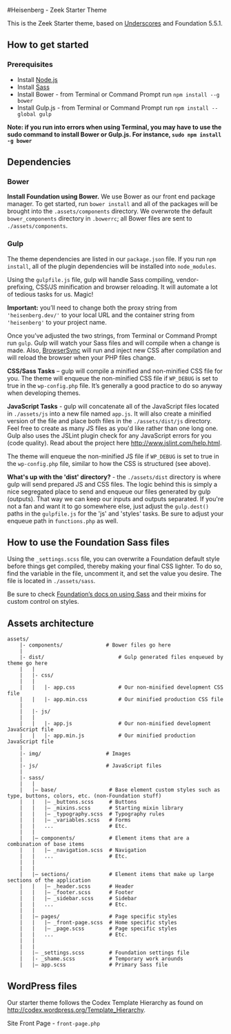 #Heisenberg - Zeek Starter Theme

This is the Zeek Starter theme, based on <a href="http://underscores.me/">Underscores</a> and Foundation 5.5.1.

## How to get started
### Prerequisites
* Install <a href="https://nodejs.org/download/" title="Permalink to the Node.js website for download instructions">Node.js</a>
* Install <a href="http://sass-lang.com/install" title="Permalink to the Sass website for install instructions">Sass</a>
* Install Bower - from Terminal or Command Prompt run `npm install --g bower`
* Install Gulp.js - from Terminal or Command Prompt run `npm install --global gulp`

**Note: if you run into errors when using Terminal, you may have to use the sudo command to install Bower or Gulp.js. For instance, `sudo npm install -g bower`**

## Dependencies
### Bower
**Install Foundation using Bower.** We use Bower as our front end package manager. To get started, run `bower install` and all of the packages will be brought into the `.assets/components` directory. We overwrote the default `bower_components` directory in `.bowerrc`; all Bower files are sent to `./assets/components`.

### Gulp
The theme dependencies are listed in our `package.json` file. If you run `npm install`, all of the plugin dependencies will be installed into `node_modules`.

Using the `gulpfile.js` file, gulp will handle Sass compiling, vendor-prefixing, CSS/JS minification and browser reloading.  It will automate a lot of tedious tasks for us.  Magic!

**Important:**  you’ll need to change both the proxy string from `'heisenberg.dev/'` to your local URL and the container string from `'heisenberg'` to your project name.

Once you’ve adjusted the two strings, from Terminal or Command Prompt run `gulp`.  Gulp will watch your Sass files and will compile when a change is made.  Also, <a href="http://www.browsersync.io/docs/gulp/" title="BrowserSync documentation">BrowserSync</a> will run and inject new CSS after compilation and will reload the browser when your PHP files change.

**CSS/Sass Tasks** – gulp will compile a minified and non-minified CSS file for you.  The theme will enqueue the non-minified CSS file if `WP_DEBUG` is set to true in the `wp-config.php` file.  It’s generally a good practice to do so anyway when developing themes.

**JavaScript Tasks** - gulp will concatenate all of the JavaScript files located in `./assets/js` into a new file named `app.js`. It will also create a minified version of the file and place both files in the `./assets/dist/js` directory.  Feel free to create as many JS files as you'd like rather than one long one. Gulp also uses the JSLint plugin check for any JavaScript errors for you (code quality). Read about the project here http://www.jslint.com/help.html.

The theme will enqueue the non-minified JS file if `WP_DEBUG` is set to true in the `wp-config.php` file, similar to how the CSS is structured (see above).

**What's up with the 'dist' directory?** - the `./assets/dist` directory is where gulp will send prepared JS and CSS files. The logic behind this is simply a nice segregated place to send and enqueue our files generated by gulp (outputs). That way we can keep our inputs and outputs separated. If you're not a fan and want it to go somewhere else, just adjust the `gulp.dest()` paths in the `gulpfile.js` for the 'js' and 'styles' tasks. Be sure to adjust your enqueue path in `functions.php` as well.

## How to use the Foundation Sass files
Using the `_settings.scss` file, you can overwrite a Foundation default style before things get compiled, thereby making your final CSS lighter.  To do so, find the variable in the file, uncomment it, and set the value you desire.  The file is located in `./assets/sass`.

Be sure to check <a href="http://foundation.zurb.com/docs/using-sass.html" title="Zurb Foundation documentation on using Sass">Foundation’s docs on using Sass</a> and their mixins for custom control on styles.

## Assets architecture
```
assets/
	|- components/				# Bower files go here
	|
	|- dist/						# Gulp generated files enqueued by theme go here
	|	|
	|	|- css/
	|	|
	|	|	|- app.css 				# Our non-minified development CSS file
	|	|	|- app.min.css 			# Our minified production CSS file
	|
	|	|- js/
	|	|
	|	|	|- app.js 				# Our non-minified development JavaScript file
	|	|	|- app.min.js 			# Our minified production JavaScript file
	|
	|- img/						# Images
	|
	|- js/						# JavaScript files
	|
	|- sass/
	|	|
	|	|– base/ 				 # Base element custom styles such as type, buttons, colors, etc. (non-Foundation stuff)
	|	|   |– _buttons.scss     # Buttons
	|	|   |– _mixins.scss      # Starting mixin library
	|	|   |– _typography.scss  # Typography rules
	|	|   |– _variables.scss   # Forms  
	|	|   ...                  # Etc.
	|	|
	|	|– components/  		 # Element items that are a combination of base items
	|	|   |– _navigation.scss  # Navigation
	|	|   ...                  # Etc.
	|	|
	|	|
	|	|– sections/ 			 # Element items that make up large sections of the application
	|	|   |– _header.scss      # Header
	|	|   |– _footer.scss      # Footer
	|	|   |– _sidebar.scss     # Sidebar
	|	|   ...                  # Etc.
	|	|
	|	|– pages/ 				 # Page specific styles
	|	|   |– _front-page.scss  # Home specific styles
	|	|	|– _page.scss  		 # Page specific styles
	|	|   ...                  # Etc.
	|	|
	|	|
	|	|– _settings.scss 		 # Foundation settings file
	|	|- _shame.scss 			 # Temporary work arounds
	|	|– app.scss              # Primary Sass file
```
## WordPress files
Our starter theme follows the Codex Template Hierarchy as found on http://codex.wordpress.org/Template_Hierarchy.

Site Front Page 		-	`front-page.php`
